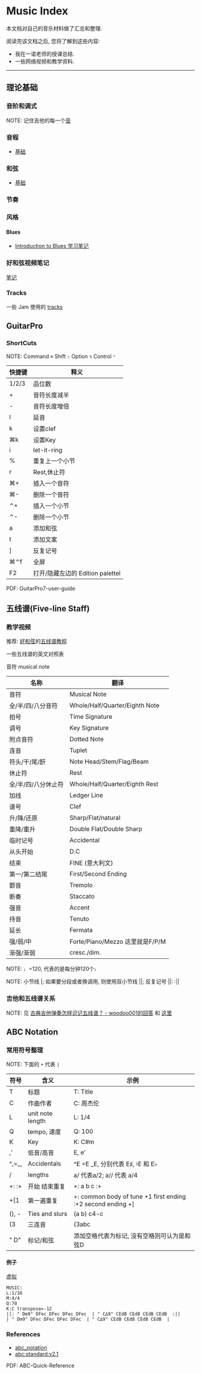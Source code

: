 Music Index
============

本文档对自己的音乐材料做了汇总和整理.

阅读完该文档之后, 您将了解到这些内容:

* 我在一诺老师的授课总结.
* 一些网络视频和教学资料.

--------------------------------------------------------

理论基础
--------
### 音阶和调式
NOTE: 记住吉他的每一个[音](scales.html)

### 音程
- [基础](./intervals.html)

### 和弦
- [基础](./chords.html)

### 节奏

### 风格
#### Blues
- [Introduction to Blues 学习笔记](introduction_to_blues_record.html)

### 好和弦视频笔记
[笔记](nicechord_learning.html)

### Tracks
一些 Jam 使用的 [tracks](tracks.html)

GuitarPro
--------
### ShortCuts

NOTE: Command `⌘` Shift `⇧` Option `⌥` Control `⌃`

| 快捷键   | 释义           |
| -------- | -----          |
| 1/2/3    | 品位数         |
| +        | 音符长度减半   |
| -        | 音符长度增倍   |
| l        | 延音  |
| k        | 设置clef       |
| ⌘k       | 设置Key        |
| i        | let-it-ring    |
| %        | 重复上一个小节 |
| r        | Rest,休止符    |
| ⌘+       | 插入一个音符   |
| ⌘-       | 删除一个音符   |
| ⌃+       | 插入一个小节   |
| ⌃-       | 删除一个小节   |
| a        | 添加和弦       |
| t        | 添加文案       |
| ]        | 反复记号       |
| ⌘⌃f      | 全屏           |
| F2      | 打开/隐藏左边的 Edition palettel |

PDF: GuitarPro7-user-guide

五线谱(Five-line Staff)
-----------------------
### 教学视频
推荐: [好和弦](http://nicechord.com/)的[五线谱教程](https://www.youtube.com/embed/qkt5X_4FJBY)

一些五线谱的英文对照表

音符 musical note

| 名称              | 翻译                      |
| --------          | ------                    |
| 音符              | Musical                   Note |
| 全/半/四/八分音符 | Whole/Half/Quarter/Eighth Note |
|    拍号     |   Time Signature         |
|    调号     |   Key Signature        |
|    附点音符     |   Dotted Note         |
|    连音     |   Tuplet         |
|    符头/干/尾/酐     |   Note Head/Stem/Flag/Beam         |
|    休止符     |   Rest         |
|    全/半/四/八分休止符     |   Whole/Half/Quarter/Eighth Rest         |
|    加线     |   Ledger Line         |
|    谱号     |   Clef        |
|    升/降/还原     |   Sharp/Flat/natural        |
|    重降/重升     |   Double Flat/Double Sharp        |
|    临时记号     |   Accidental        |
|    从头开始     |   D.C        |
|    结束     |   FINE (意大利文)        |
|    第一/第二结尾     |   First/Second Ending        |
|    颤音     |   Tremolo        |
|    断奏     |   Staccato        |
|    强音     |   Accent        |
|    持音     |   Tenuto        |
|    延长     |   Fermata        |
|    强/弱/中     | Forte/Piano/Mezzo 这里就是F/P/M          |
|    渐强/渐弱     | cresc./dim.          |

NOTE: ♩=120, 代表的是每分钟120个♩

NOTE: 小节线 |; 如果要分段或者换调用, 则使用双小节线 ||; 反复记号 ||: :||

### 吉他和五线谱关系
NOTE: 见 [古典吉他弹奏怎样识记五线谱？ - woodoo001的回答](https://www.zhihu.com/question/26296830/answer/83856060) 和 [这里](images/music_intervals.png)

ABC Notation
------------
### 常用符号整理
NOTE: 下面的 `+` 代表 `|`

| 符号     | 含义         | 示例 |
| -------- | ------       | ---  |
| T     | 标题 | T: Title     |
| C     | 作曲作者 | C: 周杰伦     |
| L     | unit note length | L: 1/4     |
| Q     | tempo, 速度 | Q: 100     |
| K     | Key | K: C#m    |
| ,'     | 低音/高音 | E, e' |
| ^,=,_     | Accidentals | \^E =E _E, 分别代表 E♯, ♮E 和 E♭ |
| /     | lengths | a/ 代表a/2; a// 代表 a/4 |
| +: :+ | 开始 结束重复 | +: a b c :+ |
| +[1     | 第一遍重复 | +:  common body of tune  +1  first ending  :+2  second ending  +] |
| (), -     | Ties and slurs | (a b) c4-c |
| (3     | 三连音 | (3abc |
| " D"     | 标记/和弦 | 添加空格代表为标记, 没有空格则可认为是和弦D |

#### 例子
[虚拟](songbooks.html#虚拟)

```
MUSIC:
L:1/16
M:4/4
Q:70
K:C transpose=-12
||: " Dm9" DFec DFec DFec DFec  | " C∆9" CEdB CEdB CEdB CEdB  :||
| " Dm9" DFec DFec DFec DFec  | " C∆9" CEdB CEdB CEdB CEdB  |
```

### References
- [abc_notation](http://www.lesession.co.uk/abc/abc_notation.htm)
- [abc:standard:v2.1](http://abcnotation.com/wiki/abc:standard:v2.1)

PDF: ABC-Quick-Reference
